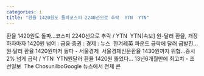 ```yaml
---
categories: i
title: "환율 1420원도 돌파코스피 2240선으로 추락  YTN  YTN"
---
```

환율 1420원도 돌파...코스피 2240선으로 추락 / YTN&nbsp;&nbsp;YTN[속보] 원-달러 환율, 개장하자마자 1420원 넘어 : 금융·증권 : 경제 : 뉴스&nbsp;&nbsp;한겨레英 파운드 급락에 달러 급발진… 원·달러 환율 1420원마저 돌파 - 서울경제&nbsp;&nbsp;서울경제신문환율 1430원까지 위협...증시 2% 넘게 급락 / YTN&nbsp;&nbsp;YTN원달러 환율 1420원 뚫었다… 13년6개월만에 최고치 - 조선일보&nbsp;&nbsp;The ChosunilboGoogle 뉴스에서 전체 콘